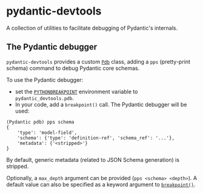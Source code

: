 # pydantic-devtools

A collection of utilities to facilitate debugging of Pydantic's internals.

## The Pydantic debugger

`pydantic-devtools` provides a custom [`Pdb`](https://docs.python.org/3/library/pdb.html#pdb.Pdb)
class, adding a `pps` (pretty-print schema) command to debug Pydantic core schemas.

To use the Pydantic debugger:
- set the [`PYTHONBREAKPOINT`](https://docs.python.org/3/using/cmdline.html#envvar-PYTHONBREAKPOINT)
  environment variable to `pydantic_devtools.pdb`.
- In your code, add a `breakpoint()` call. The Pydantic debugger will be used:


```shell
(Pydantic pdb) pps schema
{
    'type': 'model-field',
    'schema': {'type': 'definition-ref', 'schema_ref': '...'},
    'metadata': {'<stripped>'}
}
```

By default, generic metadata (related to JSON Schema generation) is stripped.

Optionally, a `max_depth` argument can be provided (`pps <schema> <depth>`). A default value can also be specified
as a keyword argument to [`breakpoint()`](https://docs.python.org/3/library/functions.html#breakpoint).
